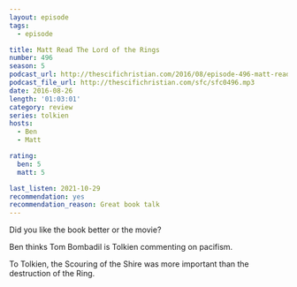 ```yaml
---
layout: episode
tags:
  - episode

title: Matt Read The Lord of the Rings
number: 496
season: 5
podcast_url: http://thescifichristian.com/2016/08/episode-496-matt-read-the-lord-of-the-rings/
podcast_file_url: http://thescifichristian.com/sfc/sfc0496.mp3
date: 2016-08-26
length: '01:03:01'
category: review
series: tolkien
hosts:
  - Ben
  - Matt

rating:
  ben: 5
  matt: 5

last_listen: 2021-10-29
recommendation: yes
recommendation_reason: Great book talk
---
```


Did you like the book better or the movie?

Ben thinks Tom Bombadil is Tolkien commenting on pacifism.

To Tolkien, the Scouring of the Shire was more important than the destruction of the Ring.